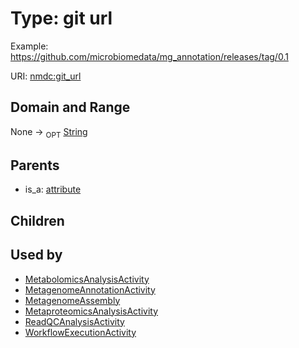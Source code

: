 
# Type: git url


Example: https://github.com/microbiomedata/mg_annotation/releases/tag/0.1

URI: [nmdc:git_url](https://microbiomedata/meta/git_url)


## Domain and Range

None ->  <sub>OPT</sub> [String](types/String.md)

## Parents

 *  is_a: [attribute](attribute.md)

## Children


## Used by

 * [MetabolomicsAnalysisActivity](MetabolomicsAnalysisActivity.md)
 * [MetagenomeAnnotationActivity](MetagenomeAnnotationActivity.md)
 * [MetagenomeAssembly](MetagenomeAssembly.md)
 * [MetaproteomicsAnalysisActivity](MetaproteomicsAnalysisActivity.md)
 * [ReadQCAnalysisActivity](ReadQCAnalysisActivity.md)
 * [WorkflowExecutionActivity](WorkflowExecutionActivity.md)

